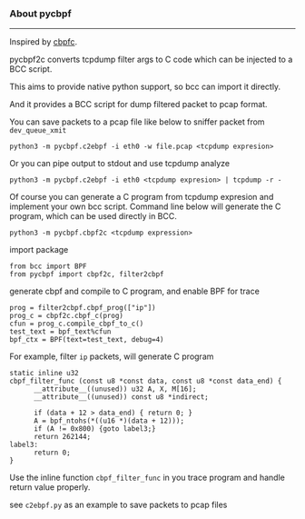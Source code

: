 ### About pycbpf
---

Inspired by [cbpfc](https://github.com/cloudflare/cbpfc).

pycbpf2c converts tcpdump filter args to C code which can be injected to a BCC script.

This aims to provide native python support, so bcc can import it directly.

And it provides a BCC script for dump filtered packet to pcap format.


You can save packets to a pcap file like below to sniffer packet from ```dev_queue_xmit```
```
python3 -m pycbpf.c2ebpf -i eth0 -w file.pcap <tcpdump expresion>
```

Or you can pipe output to stdout and use tcpdump analyze
```
python3 -m pycbpf.c2ebpf -i eth0 <tcpdump expresion> | tcpdump -r -
```


Of course you can generate a C program from tcpdump expresion and implement your own bcc script.
Command line below will generate the C program, which can be used directly in BCC.
```
python3 -m pycbpf.cbpf2c <tcpdump expression>
```
import package
```
from bcc import BPF
from pycbpf import cbpf2c, filter2cbpf
```
generate cbpf and compile to C program, and enable BPF for trace
```
prog = filter2cbpf.cbpf_prog(["ip"])
prog_c = cbpf2c.cbpf_c(prog)
cfun = prog_c.compile_cbpf_to_c()
test_text = bpf_text%cfun
bpf_ctx = BPF(text=test_text, debug=4)
```

For example, filter ```ip``` packets, will generate C program
```
static inline u32
cbpf_filter_func (const u8 *const data, const u8 *const data_end) {
      __attribute__((unused)) u32 A, X, M[16];
      __attribute__((unused)) const u8 *indirect;

      if (data + 12 > data_end) { return 0; }
      A = bpf_ntohs(*((u16 *)(data + 12)));
      if (A != 0x800) {goto label3;}
      return 262144;
label3:
      return 0;
}
```
Use the inline function ```cbpf_filter_func``` in you trace program and handle return value properly.

see ```c2ebpf.py``` as an example to save packets to pcap files